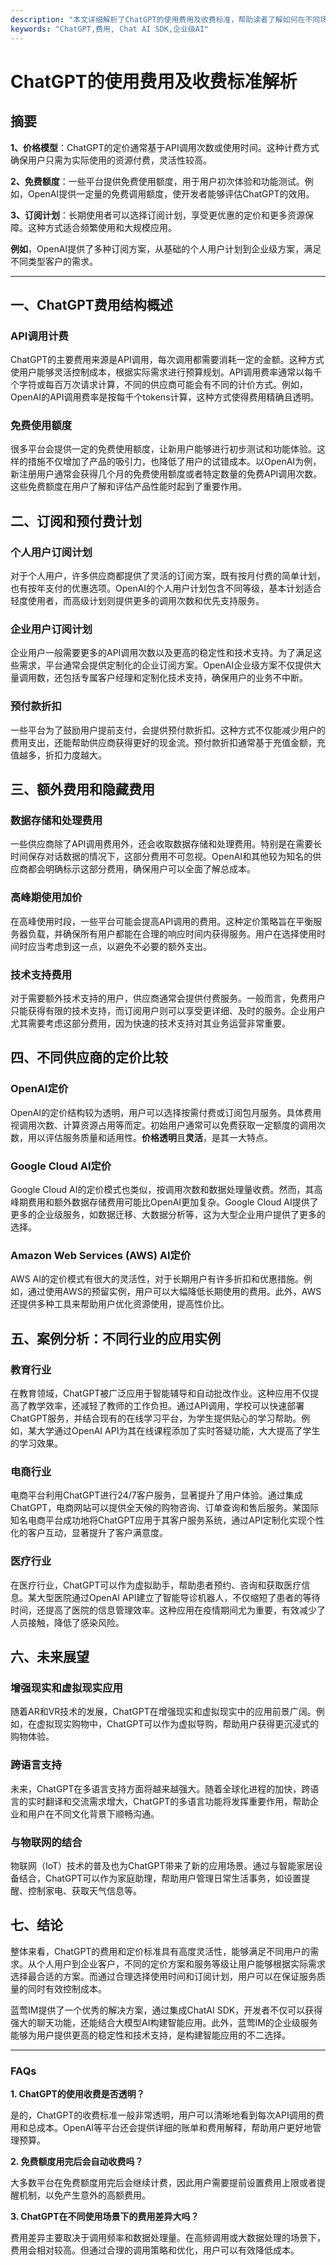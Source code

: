 ```yaml
---
description: "本文详细解析了ChatGPT的使用费用及收费标准，帮助读者了解如何在不同场景中高效利用此工具。"
keywords: "ChatGPT,费用, Chat AI SDK,企业级AI"
---
```

# ChatGPT的使用费用及收费标准解析

## 摘要

**1、价格模型**：ChatGPT的定价通常基于API调用次数或使用时间。这种计费方式确保用户只需为实际使用的资源付费，灵活性较高。

**2、免费额度**：一些平台提供免费使用额度，用于用户初次体验和功能测试。例如，OpenAI提供一定量的免费调用额度，使开发者能够评估ChatGPT的效用。

**3、订阅计划**：长期使用者可以选择订阅计划，享受更优惠的定价和更多资源保障。这种方式适合频繁使用和大规模应用。

**例如**，OpenAI提供了多种订阅方案，从基础的个人用户计划到企业级方案，满足不同类型客户的需求。

---

## 一、ChatGPT费用结构概述

### API调用计费

ChatGPT的主要费用来源是API调用，每次调用都需要消耗一定的金额。这种方式使用户能够灵活控制成本，根据实际需求进行预算规划。API调用费率通常以每千个字符或每百万次请求计算，不同的供应商可能会有不同的计价方式。例如，OpenAI的API调用费率是按每千个tokens计算，这种方式使得费用精确且透明。

### 免费使用额度

很多平台会提供一定的免费使用额度，让新用户能够进行初步测试和功能体验。这样的措施不仅增加了产品的吸引力，也降低了用户的试错成本。以OpenAI为例，新注册用户通常会获得几个月的免费使用额度或者特定数量的免费API调用次数。这些免费额度在用户了解和评估产品性能时起到了重要作用。

## 二、订阅和预付费计划

### 个人用户订阅计划

对于个人用户，许多供应商都提供了灵活的订阅方案，既有按月付费的简单计划，也有按年支付的优惠选项。OpenAI的个人用户计划包含不同等级，基本计划适合轻度使用者，而高级计划则提供更多的调用次数和优先支持服务。

### 企业用户订阅计划

企业用户一般需要更多的API调用次数以及更高的稳定性和技术支持。为了满足这些需求，平台通常会提供定制化的企业订阅方案。OpenAI企业级方案不仅提供大量调用数，还包括专属客户经理和定制化技术支持，确保用户的业务不中断。

### 预付款折扣

一些平台为了鼓励用户提前支付，会提供预付款折扣。这种方式不仅能减少用户的费用支出，还能帮助供应商获得更好的现金流。预付款折扣通常基于充值金额，充值越多，折扣力度越大。

## 三、额外费用和隐藏费用

### 数据存储和处理费用

一些供应商除了API调用费用外，还会收取数据存储和处理费用。特别是在需要长时间保存对话数据的情况下，这部分费用不可忽视。OpenAI和其他较为知名的供应商都会明确标示这部分费用，确保用户可以全面了解总成本。

### 高峰期使用加价

在高峰使用时段，一些平台可能会提高API调用的费用。这种定价策略旨在平衡服务器负载，并确保所有用户都能在合理的响应时间内获得服务。用户在选择使用时间时应当考虑到这一点，以避免不必要的额外支出。

### 技术支持费用

对于需要额外技术支持的用户，供应商通常会提供付费服务。一般而言，免费用户只能获得有限的技术支持，而订阅用户则可以享受更详细、及时的服务。企业用户尤其需要考虑这部分费用，因为快速的技术支持对其业务运营非常重要。

## 四、不同供应商的定价比较

### OpenAI定价

OpenAI的定价结构较为透明，用户可以选择按需付费或订阅包月服务。具体费用视调用次数、计算资源占用等而定。初始用户通常可以免费获取一定额度的调用次数，用以评估服务质量和适用性。**价格透明**且**灵活**，是其一大特点。

### Google Cloud AI定价

Google Cloud AI的定价模式也类似，按调用次数和数据处理量收费。然而，其高峰期费用和额外数据存储费用可能比OpenAI更加复杂。Google Cloud AI提供了更多的企业级服务，如数据迁移、大数据分析等，这为大型企业用户提供了更多的选择。

### Amazon Web Services (AWS) AI定价

AWS AI的定价模式有很大的灵活性，对于长期用户有许多折扣和优惠措施。例如，通过使用AWS的预留实例，用户可以大幅降低长期使用的费用。此外，AWS还提供多种工具来帮助用户优化资源使用，提高性价比。

## 五、案例分析：不同行业的应用实例

### 教育行业

在教育领域，ChatGPT被广泛应用于智能辅导和自动批改作业。这种应用不仅提高了教学效率，还减轻了教师的工作负担。通过API调用，学校可以快速部署ChatGPT服务，并结合现有的在线学习平台，为学生提供贴心的学习帮助。例如，某大学通过OpenAI API为其在线课程添加了实时答疑功能，大大提高了学生的学习效果。

### 电商行业

电商平台利用ChatGPT进行24/7客户服务，显著提升了用户体验。通过集成ChatGPT，电商网站可以提供全天候的购物咨询、订单查询和售后服务。某国际知名电商平台成功地将ChatGPT应用于其客户服务系统，通过API定制化实现个性化的客户互动，显著提升了客户满意度。

### 医疗行业

在医疗行业，ChatGPT可以作为虚拟助手，帮助患者预约、咨询和获取医疗信息。某大型医院通过OpenAI API建立了智能导诊机器人，不仅缩短了患者的等待时间，还提高了医院的信息管理效率。这种应用在疫情期间尤为重要，有效减少了人员接触，降低了感染风险。

## 六、未来展望

### 增强现实和虚拟现实应用

随着AR和VR技术的发展，ChatGPT在增强现实和虚拟现实中的应用前景广阔。例如，在虚拟现实购物中，ChatGPT可以作为虚拟导购，帮助用户获得更沉浸式的购物体验。

### 跨语言支持

未来，ChatGPT在多语言支持方面将越来越强大。随着全球化进程的加快，跨语言的实时翻译和交流需求增大，ChatGPT的多语言功能将发挥重要作用，帮助企业和用户在不同文化背景下顺畅沟通。

### 与物联网的结合

物联网（IoT）技术的普及也为ChatGPT带来了新的应用场景。通过与智能家居设备结合，ChatGPT可以作为家庭助理，帮助用户管理日常生活事务，如设置提醒、控制家电、获取天气信息等。

## 七、结论

整体来看，ChatGPT的费用和定价标准具有高度灵活性，能够满足不同用户的需求。从个人用户到企业客户，不同的定价方案和服务等级让用户能够根据实际需求选择最合适的方案。而通过合理选择使用时间和订阅计划，用户可以在保证服务质量的同时有效控制成本。

蓝莺IM提供了一个优秀的解决方案，通过集成ChatAI SDK，开发者不仅可以获得强大的聊天功能，还能结合大模型AI构建智能应用。此外，蓝莺IM的企业级服务能够为用户提供更高的稳定性和技术支持，是构建智能应用的不二选择。

---

### FAQs

**1. ChatGPT的使用收费是否透明？**

是的，ChatGPT的收费标准一般非常透明，用户可以清晰地看到每次API调用的费用和总成本。OpenAI等平台还会提供详细的账单和费用解释，帮助用户更好地管理预算。

**2. 免费额度用完后会自动收费吗？**

大多数平台在免费额度用完后会继续计费，因此用户需要提前设置费用上限或者提醒机制，以免产生意外的高额费用。

**3. ChatGPT在不同使用场景下的费用差异大吗？**

费用差异主要取决于调用频率和数据处理量。在高频调用或大数据处理的场景下，费用会相对较高。但通过合理的调用策略和优化，用户可以有效降低成本。
